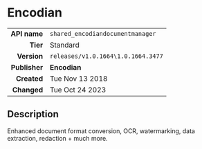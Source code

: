 # Encodian
| | |
|-:|-|
|**API name**|`shared_encodiandocumentmanager`|
|**Tier**|Standard|
|**Version**|`releases/v1.0.1664\1.0.1664.3477`|
|**Publisher**|**Encodian**|
|**Created**|Tue Nov 13 2018|
|**Changed**|Tue Oct 24 2023|

## Description
Enhanced document format conversion, OCR, watermarking, data extraction, redaction + much more. 
